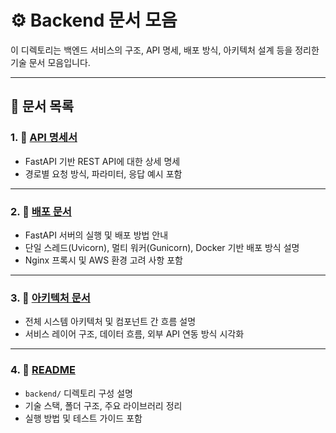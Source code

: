 # ⚙️ Backend 문서 모음

이 디렉토리는 백엔드 서비스의 구조, API 명세, 배포 방식, 아키텍처 설계 등을 정리한 기술 문서 모음입니다.

---

## 📁 문서 목록

### 1. 📘 [API 명세서](https://github.com/DKUOpenSource-SABU/backend/blob/main/docs/API_spec.md)
- FastAPI 기반 REST API에 대한 상세 명세
- 경로별 요청 방식, 파라미터, 응답 예시 포함

---

### 2. 🚀 [배포 문서](https://github.com/DKUOpenSource-SABU/backend/blob/main/docs/deployment.md)
- FastAPI 서버의 실행 및 배포 방법 안내
- 단일 스레드(Uvicorn), 멀티 워커(Gunicorn), Docker 기반 배포 방식 설명
- Nginx 프록시 및 AWS 환경 고려 사항 포함

---

### 3. 🧱 [아키텍처 문서](https://github.com/DKUOpenSource-SABU/backend/blob/main/docs/architecture/architecture.md)
- 전체 시스템 아키텍처 및 컴포넌트 간 흐름 설명
- 서비스 레이어 구조, 데이터 흐름, 외부 API 연동 방식 시각화

---

### 4. 📝 [README](https://github.com/DKUOpenSource-SABU/backend/blob/main/README.md)
- `backend/` 디렉토리 구성 설명
- 기술 스택, 폴더 구조, 주요 라이브러리 정리
- 실행 방법 및 테스트 가이드 포함
